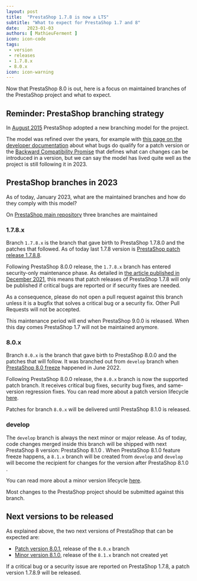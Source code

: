 ```yaml
---
layout: post
title:  "PrestaShop 1.7.8 is now a LTS"
subtitle: "What to expect for PrestaShop 1.7 and 8"
date:   2023-01-03
authors: [ MathieuFerment ]
icon: icon-code
tags:
 - version
 - releases
 - 1.7.8.x
 - 8.0.x
icon: icon-warning
---
```


Now that PrestaShop 8.0 is out, here is a focus on maintained branches of the PrestaShop project and what to expect.

## Reminder: PrestaShop branching strategy

In [August 2015](https://build.prestashop-project.org/news/2015/introducing-new-branching-model-prestashop/) PrestaShop adopted a new branching model for the project.

The model was refined over the years, for example with [this page on the developer documentation](https://devdocs.prestashop-project.org/8/contribute/contribution-guidelines/supported-branches/#bug-fixes-and-patch-branches) about what bugs do qualify for a patch version or the [Backward Compatibility Promise](https://github.com/PrestaShop/ADR/blob/master/0017-backward-compatibility-promise.md) that defines what can changes can be introduced in a version, but we can say the model has lived quite well as the project is still following it in 2023.

## PrestaShop branches in 2023

As of today, January 2023, what are the maintained branches and how do they comply with this model?

On [PrestaShop main repository](https://github.com/prestashop/prestashop) three branches are maintained

### 1.7.8.x

Branch `1.7.8.x` is the branch that gave birth to PrestaShop 1.7.8.0 and the patches that followed. As of today last 1.7.8 version is [PrestaShop patch release 1.7.8.8](https://build.prestashop-project.org/news/2022/prestashop-1-7-8-8-maintenance-release/).

Following PrestaShop 8.0.0 release, the `1.7.8.x` branch has entered security-only maintenance phase. As detailed in [the article published in December 2021](https://build.prestashop-project.org/news/2021/prestashop-beyond-1-7/), this means that patch releases of PrestaShop 1.7.8 will only be published if critical bugs are reported or if security fixes are needed.

As a consequence, please do not open a pull request against this branch unless it is a bugfix that solves a critical bug or a security fix. Other Pull Requests will not be accepted.

This maintenance period will end when PrestaShop 9.0.0 is released. When this day comes PrestaShop 1.7 will not be maintained anymore.

### 8.0.x

Branch `8.0.x` is the branch that gave birth to PrestaShop 8.0.0 and the patches that will follow. It was branched out from `develop` branch when [PrestaShop 8.0 freeze](https://build.prestashop-project.org/news/2022/prestashop-feature-freeze-v8/) happened in June 2022.

Following PrestaShop 8.0.0 release, the `8.0.x` branch is now the supported patch branch. It receives critical bug fixes, security bug fixes, and same-version regression fixes. You can read more about a patch version lifecycle [here](https://build.prestashop-project.org/news/2020/ps17-patch-release-lifecycle/).

Patches for branch `8.0.x` will be delivered until PrestaShop 8.1.0 is released.

### develop

The `develop` branch is always the next minor or major release. As of today, code changes merged inside this branch will be shipped with next PrestaShop 8 version: PrestaShop 8.1.0 . When PrestaShop 8.1.0 feature freeze happens, a `8.1.x` branch will be created from `develop` and `develop` will become the recipient for changes for the version after PrestaShop 8.1.0 .

You can read more about a minor version lifecycle [here](https://build.prestashop-project.org/news/2020/ps17-minor-release-lifecycle/).

Most changes to the PrestaShop project should be submitted against this branch.

## Next versions to be released

As explained above, the two next versions of PrestaShop that can be expected are:
- [Patch version 8.0.1](https://github.com/PrestaShop/PrestaShop/issues/30128), release of the `8.0.x` branch
- [Minor version 8.1.0](https://github.com/PrestaShop/PrestaShop/issues/30719), release of the `8.1.x` branch not created yet

If a critical bug or a security issue are reported on PrestaShop 1.7.8, a patch version 1.7.8.9 will be released.
